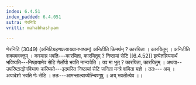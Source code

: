 ```yaml
---
index: 6.4.51
index_padded: 6.4.051
sutra: णेरनिटि
vritti: mahabhashyam

---
```

 णेरनिटि (3049) (अनिटिग्रहणप्रत्याख्यानभाष्यम्) अनिटीति किमर्थम् ? कारयिता । कारयितुम् । अनिटीति शक्यमवक्तुम् । कस्मान्न भवति---कारयिता, कारयितुम् ? निष्ठायां सेटि [[6.4.52]] इत्येतन्नियमार्थं भविष्यति---निष्ठायामेव सेटि णेर्लोपो भवति नान्यत्रेति । क्व मा भूत् ? कारयिता, कारयितुम् । अथवा--उपरिष्टाद्योगविभागः करिष्यते---इदमस्ति निष्ठायां सेटि जनिता मन्त्रे शमिता यज्ञे । ततः--- अय् । अयादेशो भवति णेः सेटि । ततः---आमन्ताल्वाय्येत्न्विष्णुषु । अय् भवतीत्येव ।। 